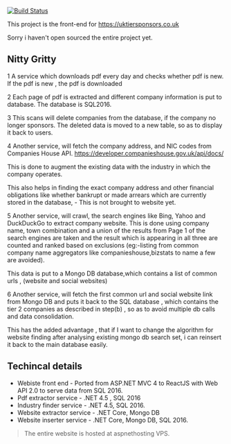 [![Build Status](https://dev.azure.com/rrohithr/UKTiersponsors%20webapp/_apis/build/status/rohithnair.tier2ui?branchName=master)](https://dev.azure.com/rrohithr/UKTiersponsors%20webapp/_build/latest?definitionId=1&branchName=master)


This project is the front-end for https://uktiersponsors.co.uk

Sorry i haven't open sourced the entire project yet.

Nitty Gritty
--------------------------------

1 A service which downloads pdf every day and checks whether pdf is new. If the pdf is new , the pdf is downloaded

2 Each page of pdf is extracted and different company information is put to database. The database is SQL2016.

3 This scans will delete companies from the database, if the company no longer sponsors. The deleted data is moved to a new table, so as to display it back to users.

4 Another service, will fetch the company address, and NIC codes from Companies House API.
       https://developer.companieshouse.gov.uk/api/docs/
   
   This is done to augment the existing data with the industry in which the company operates. 
   
   This also helps in finding the exact company address and other financial obligations like whether bankrupt or made arrears which are currently stored in the database, 
        - This is not brought to website yet. 
        
 5 Another service, will crawl, the search engines like Bing, Yahoo and DuckDuckGo to extract company website. This is done using company name, town combination and a union of the results from Page 1 of the search engines are taken and the result which is appearing in all three are counted and ranked based on exclusions (eg:-listing from common company name aggregators like companieshouse,bizstats to name a few are avoided).

 This data is put to a Mongo DB database,which contains a list of common urls , (website and social websites)
 
 6 Another service, will fetch the first common url and social website link from Mongo DB and puts it back to the SQL database , which contains the tier 2 companies as described in step(b) , so as to avoid multiple db calls and data consolidation.
 
   This has the added advantage , that if I want to change the algorithm for website finding after analysing existing mongo db search set, i can reinsert it back to the main database easily.
   
Techincal details
-------------------------------------------
- Webiste front end   -  Ported from ASP.NET MVC 4 to ReactJS with Web API 2.0 to serve data from SQL 2016.
- Pdf extractor service  - .NET 4.5 , SQL 2016
- Industry finder service - .NET 4.5, SQL 2016.
- Website extractor service - .NET Core, Mongo DB
- Website inserter service - .NET Core, Mongo DB, SQL 2016.

 >The entire website is hosted at aspnethosting VPS.






 
 
        
      
  
     
  
